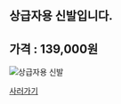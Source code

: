 
상급자용 신발입니다.
--------------------

## 가격 : 139,000원

![상급자용 신발](http://www.badmintonmarket.co.kr/data/shopimages/product/049001012000000024.jpg)

[사러가기](http://www.badmintonmarket.co.kr/front/productdetail.php?productcode=049001012000000024&code=049003003000&sort=)


